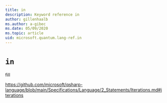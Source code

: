 ```yaml
---
title: in
description: Keyword reference in
author: gillenhaalb
ms.author: a-gibec
ms.date: 05/09/2020
ms.topic: article
uid: microsoft.quantum.lang-ref.in
---
```


# `in`

fill

https://github.com/microsoft/qsharp-language/blob/main/Specifications/Language/2_Statements/Iterations.md#iterations